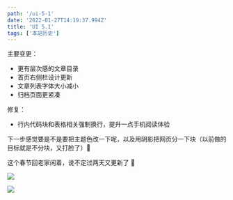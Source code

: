 ```yaml
---
path: '/ui-5-1'
date: '2022-01-27T14:19:37.994Z'
title: 'UI 5.1'
tags: ['本站历史']
---
```


主要变更：

- 更有层次感的文章目录
- 首页右侧栏设计更新
- 文章列表字体大小减小
- 归档页面更紧凑

修复：

- 行内代码块和表格相关强制换行，提升一点手机阅读体验

下一步感觉要是不是要把主题色改一下呢，以及用阴影把网页分一下块（以前做的目标就是不分块，又打脸了）🤔

这个春节回老家闲着，说不定过两天又更新了 🤣

![](/blog-image/ui5_1_1.png)

![](/blog-image/ui5_1_2.png)
